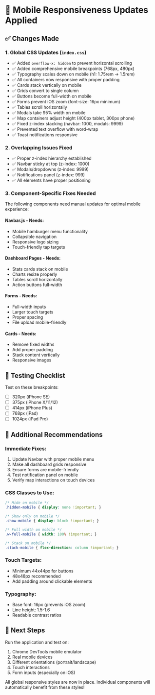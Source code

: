 # 📱 Mobile Responsiveness Updates Applied

## ✅ Changes Made

### 1. Global CSS Updates (`index.css`)
- ✅ Added `overflow-x: hidden` to prevent horizontal scrolling
- ✅ Added comprehensive mobile breakpoints (768px, 480px)
- ✅ Typography scales down on mobile (h1: 1.75rem → 1.5rem)
- ✅ All containers now responsive with proper padding
- ✅ Cards stack vertically on mobile
- ✅ Grids convert to single column
- ✅ Buttons become full-width on mobile
- ✅ Forms prevent iOS zoom (font-size: 16px minimum)
- ✅ Tables scroll horizontally
- ✅ Modals take 95% width on mobile
- ✅ Map containers adjust height (400px tablet, 300px phone)
- ✅ Fixed z-index stacking (navbar: 1000, modals: 9999)
- ✅ Prevented text overflow with word-wrap
- ✅ Toast notifications responsive

### 2. Overlapping Issues Fixed
- ✅ Proper z-index hierarchy established
- ✅ Navbar sticky at top (z-index: 1000)
- ✅ Modals/dropdowns (z-index: 9999)
- ✅ Notifications panel (z-index: 999)
- ✅ All elements have proper positioning

### 3. Component-Specific Fixes Needed

The following components need manual updates for optimal mobile experience:

#### **Navbar.js** - Needs:
- Mobile hamburger menu functionality
- Collapsible navigation
- Responsive logo sizing
- Touch-friendly tap targets

#### **Dashboard Pages** - Needs:
- Stats cards stack on mobile
- Charts resize properly
- Tables scroll horizontally
- Action buttons full-width

#### **Forms** - Needs:
- Full-width inputs
- Larger touch targets
- Proper spacing
- File upload mobile-friendly

#### **Cards** - Needs:
- Remove fixed widths
- Add proper padding
- Stack content vertically
- Responsive images

## 🎯 Testing Checklist

Test on these breakpoints:
- [ ] 320px (iPhone SE)
- [ ] 375px (iPhone X/11/12)
- [ ] 414px (iPhone Plus)
- [ ] 768px (iPad)
- [ ] 1024px (iPad Pro)

## 📝 Additional Recommendations

### Immediate Fixes:
1. Update Navbar with proper mobile menu
2. Make all dashboard grids responsive
3. Ensure forms are mobile-friendly
4. Test notification panel on mobile
5. Verify map interactions on touch devices

### CSS Classes to Use:
```css
/* Hide on mobile */
.hidden-mobile { display: none !important; }

/* Show only on mobile */
.show-mobile { display: block !important; }

/* Full width on mobile */
.w-full-mobile { width: 100% !important; }

/* Stack on mobile */
.stack-mobile { flex-direction: column !important; }
```

### Touch Targets:
- Minimum 44x44px for buttons
- 48x48px recommended
- Add padding around clickable elements

### Typography:
- Base font: 16px (prevents iOS zoom)
- Line height: 1.5-1.6
- Readable contrast ratios

## 🚀 Next Steps

Run the application and test on:
1. Chrome DevTools mobile emulator
2. Real mobile devices
3. Different orientations (portrait/landscape)
4. Touch interactions
5. Form inputs (especially on iOS)

All global responsive styles are now in place. Individual components will automatically benefit from these styles!

